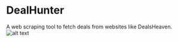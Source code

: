 # DealHunter
A web scraping tool to fetch deals from websites like DealsHeaven.
![alt text](image.png)